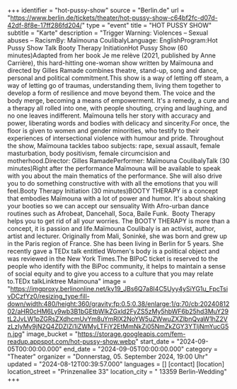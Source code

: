 +++
identifier = "hot-pussy-show"
source = "Berlin.de"
url = "https://www.berlin.de/tickets/theater/hot-pussy-show-c64bf2fc-d07d-42df-8f8e-17ff286fd204/"
type = "event"
title = "HOT PUSSY SHOW"
subtitle = "Karte"
description = "Trigger Warning: Violences – Sexual abuses – RacismBy: Maïmouna CoulibalyLanguage: EnglishProgram:Hot Pussy Show Talk Booty Therapy InitiationHot Pussy Show (60 minutes)Adapted from her book Je me relève (2021, published by Anne Carrière), this hard-hitting one-woman show written by Maïmouna and directed by Gilles Ramade combines theatre, stand-up, song and dance, personal and political commitment.This show is a way of letting off steam, a way of letting go of traumas, understanding them, living them together to develop a form of resilience and move beyond them. The voice and the body merge, becoming a means of empowerment. It's a remedy, a cure and a therapy all rolled into one, with people shouting, crying and laughing, and no one leaves indifferent. Maïmouna tells her story with accuracy and power, liberating words and bodies with delicacy and sincerity.For once, the floor is given to women and gender minorities, who testify to their experiences of intersectional violence with humour and pride. Throughout the show, Maïmouna tackles taboo subjects: rape, sexual assault, female masturbation, body positivism, female circumcision and motherhood.Director: Gilles RamadePerformer: Maïmouna CoulibalyTalk (30 minutes)Right after the performance Maïmouna will be available to speak with you about the main thematics of the performance. She will also drive you to do something constructive with with all the emotions that you will feel.Booty Therapy Initiation (30 minutes)BOOTY THERAPY is a concept that embodies Maïmouna with a lot of power and humor. It's about shaking your booties so we can accept our sensuality With Afro-urban dance routines such as Afrobeat, Dancehall, Soca, Baile Funk.  Booty Therapy helps you to get rid of all your worries. The BOOTY THERAPY is more than a concept, it is passion and life.Maïmouna Coulibaly is an activist, author, artist and lecturer. Originally from Mali, Soninké, she was born and grew up in the Paris region of France. She has been living in Berlin for 5 years. She recently gave a TEDx talk entitled Women's body is a political object and was reviewed in the New York Times.The BIPoC ticket is reserved to the people who identify with the BiPoc community, it helps to maintain a sense of social equity and to give you access to a culture that you may relate to.TEDx talkLinktree Maimouna"
image = "https://imgproxy.berlinonline.net/ky19_JBs6Q7a8I4C5Uyy4ySiYG1u_FpcTsivDCzfYz0/resizing_type:fill-down/width:480/height:360/gravity:fp:0.5:0.38/enlarge:1/q:70/cb:2024081202/aHR0cHM6Ly9wb3B1bGEtbWlkZGxld2FyZS5zMy5hbWF6b25hd3MuY29tL2JvLW1pZGRsZXdhcmUvYm8uYmRlX2NoYW5uZWwuZXZlbnQvaW1hZ2VzLzIyMy9jN2Q4ZDZlZi1iZWMyLTFjY2EtMmNkZi05NmZkZGY3YTljNmYucG5n.jpg"
image_bucket = "https://storage.googleapis.com/fem-readup.appspot.com/hot-pussy-show.webp"
start_date = "2024-09-05T00:00:00.000"
end_date = "2024-09-05T00:00:00.000"
category = "Theater"
organizer = "Donnerstag, 05. September 2024, 19:00 Uhr"
updated = "2024-08-12T00:39:57.000"
languages = []
[contact]
[location]
location_street = "Prinzenallee 33"
location_city = " 13359 Berlin-Wedding"
+++